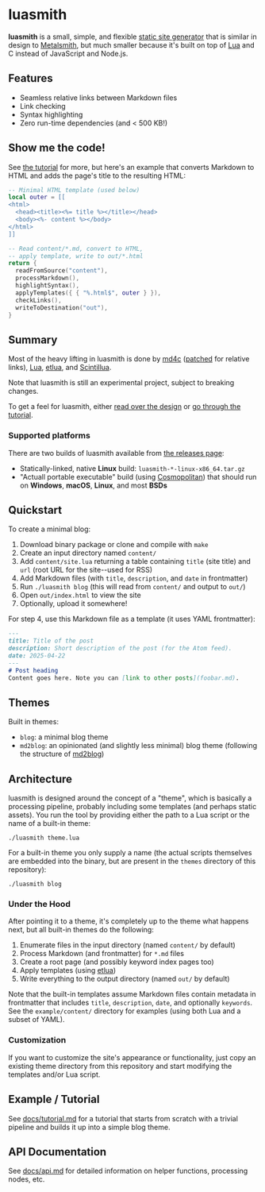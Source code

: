 # luasmith
**luasmith** is a small, simple, and flexible [static site generator](https://en.wikipedia.org/wiki/Static_site_generator) that is similar in design to [Metalsmith](https://metalsmith.io/), but much smaller because it's built on top of [Lua](https://www.lua.org/) and C instead of JavaScript and Node.js.

## Features
* Seamless relative links between Markdown files
* Link checking
* Syntax highlighting
* Zero run-time dependencies (and < 500 KB!)

## Show me the code!
See [the tutorial](docs/tutorial.md) for more, but here's an example that converts Markdown to HTML and adds the page's title to the resulting HTML:

```lua
-- Minimal HTML template (used below)
local outer = [[
<html>
  <head><title><%= title %></title></head>
  <body><%- content %></body>
</html>
]]

-- Read content/*.md, convert to HTML,
-- apply template, write to out/*.html
return {
  readFromSource("content"),
  processMarkdown(),
  highlightSyntax(),
  applyTemplates({ { "%.html$", outer } }),
  checkLinks(),
  writeToDestination("out"),
}
```

## Summary
Most of the heavy lifting in luasmith is done by [md4c](https://github.com/mity/md4c) ([patched](https://github.com/jaredkrinke/md4c/commit/fc4cac5277b060450d93b06a67397388defa358d) for relative links), [Lua](https://www.lua.org/), [etlua](https://github.com/leafo/etlua), and [Scintillua](https://github.com/orbitalquark/scintillua).

Note that luasmith is still an experimental project, subject to breaking changes.

To get a feel for luasmith, either [read over the design](#design) or [go through the tutorial](docs/tutorial.md).

### Supported platforms
There are two builds of luasmith available from [the releases page](https://github.com/jaredkrinke/luasmith/releases):

* Statically-linked, native **Linux** build: `luasmith-*-linux-x86_64.tar.gz`
* "Actuall portable executable" build (using [Cosmopolitan](https://github.com/jart/cosmopolitan)) that should run on **Windows**, **macOS**, **Linux**, and most **BSDs**

## Quickstart
To create a minimal blog:

1. Download binary package or clone and compile with `make`
2. Create an input directory named `content/`
3. Add `content/site.lua` returning a table containing `title` (site title) and `url` (root URL for the site--used for RSS)
4. Add Markdown files (with `title`, `description`,  and `date` in frontmatter)
5. Run `./luasmith blog` (this will read from `content/` and output to `out/`)
6. Open `out/index.html` to view the site
7. Optionally, upload it somewhere!

For step 4, use this Markdown file as a template (it uses YAML frontmatter):

```md
---
title: Title of the post
description: Short description of the post (for the Atom feed).
date: 2025-04-22
---
# Post heading
Content goes here. Note you can [link to other posts](foobar.md).
```

## Themes
Built in themes:

* `blog`: a minimal blog theme
* `md2blog`: an opinionated (and slightly less minimal) blog theme (following the structure of [md2blog](https://jaredkrinke.github.io/md2blog/))

## Architecture
luasmith is designed around the concept of a "theme", which is basically a processing pipeline, probably including some templates (and perhaps static assets). You run the tool by providing either the path to a Lua script or the name of a built-in theme:

```
./luasmith theme.lua
```

For a built-in theme you only supply a name (the actual scripts themselves are embedded into the binary, but are present in the `themes` directory of this repository):

```
./luasmith blog
```

### Under the Hood
After pointing it to a theme, it's completely up to the theme what happens next, but all built-in themes do the following:

1. Enumerate files in the input directory (named `content/` by default)
2. Process Markdown (and frontmatter) for `*.md` files
3. Create a root page (and possibly keyword index pages too)
4. Apply templates (using [etlua](https://github.com/leafo/etlua))
5. Write everything to the output directory (named `out/` by default)

Note that the built-in templates assume Markdown files contain metadata in frontmatter that includes `title`, `description`, `date`, and optionally `keywords`. See the `example/content/` directory for examples (using both Lua and a subset of YAML).

### Customization
If you want to customize the site's appearance or functionality, just copy an existing theme directory from this repository and start modifying the templates and/or Lua script.

## Example / Tutorial
See [docs/tutorial.md](docs/tutorial.md) for a tutorial that starts from scratch with a trivial pipeline and builds it up into a simple blog theme.

## API Documentation
See [docs/api.md](docs/api.md) for detailed information on helper functions, processing nodes, etc.

